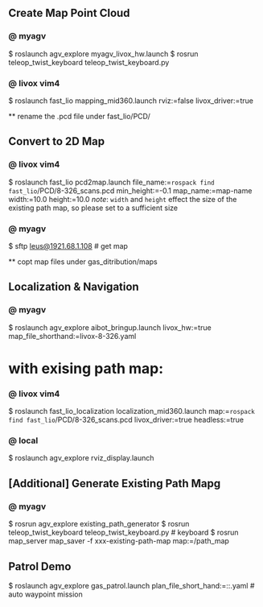 
## Create Map Point Cloud

### @ myagv
$ roslaunch agv_explore myagv_livox_hw.launch
$ rosrun teleop_twist_keyboard teleop_twist_keyboard.py

### @ livox vim4

$ roslaunch fast_lio mapping_mid360.launch rviz:=false livox_driver:=true

** rename the .pcd file under fast_lio/PCD/


## Convert to 2D Map

### @ livox vim4

$ roslaunch fast_lio pcd2map.launch file_name:=`rospack find fast_lio`/PCD/8-326_scans.pcd min_height:=-0.1 map_name:=map-name width:=10.0 height:=10.0
*note*: `width` and `height` effect the size of the existing path map, so please set to a sufficient size


### @ myagv

$ sftp leus@1921.68.1.108 # get map

** copt map files under gas_ditribution/maps


## Localization & Navigation

### @ myagv
$ roslaunch agv_explore aibot_bringup.launch livox_hw:=true map_file_shorthand:=livox-8-326.yaml
# with exising path map: 


### @ livox vim4
$ roslaunch fast_lio_localization localization_mid360.launch map:=`rospack find fast_lio`/PCD/8-326_scans.pcd livox_driver:=true headless:=true

### @ local
$ roslaunch agv_explore rviz_display.launch


## [Additional] Generate Existing Path Mapg

### @ myagv
$ rosrun agv_explore existing_path_generator
$ rosrun teleop_twist_keyboard teleop_twist_keyboard.py # keyboard
$ rosrun map_server map_saver -f xxx-existing-path-map map:=/path_map

## Patrol Demo

$ roslaunch agv_explore gas_patrol.launch plan_file_short_hand:=::.yaml # auto waypoint mission
